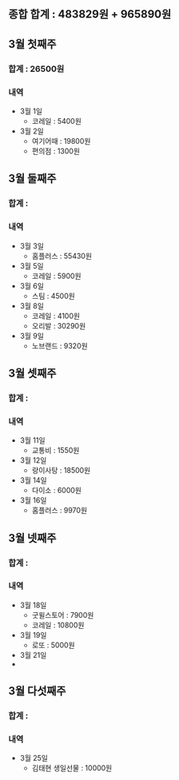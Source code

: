 ## 종합 합계 : 483829원 + 965890원

## 3월 첫째주
### 합계 :  26500원

### 내역 
- 3월 1일
	- 코레일 : 5400원
- 3월 2일
	- 여기어때 : 19800원
	- 편의점 : 1300원
## 3월 둘째주
### 합계 : 

### 내역
- 3월 3일
	- 홈플러스 : 55430원
- 3월 5일
	- 코레일 : 5900원
- 3월 6일
	- 스팀 : 4500원
- 3월 8일 
	- 코레일 : 4100원
	- 오리발 : 30290원
- 3월 9일 
	- 노브랜드 : 9320원
## 3월 셋째주

### 합계 :

### 내역
- 3월 11일
	- 교통비 : 1550원
- 3월 12일
	- 랑이사탕 : 18500원
- 3월 14일
	- 다이소 : 6000원
- 3월 16일
	- 홈플러스 : 9970원
## 3월 넷째주

### 합계 : 

### 내역 
- 3월 18일
	- 굿윌스토어 : 7900원
	- 코레일 : 10800원
- 3월 19일
	- 로또 : 5000원
- 3월 21일
- 

## 3월 다섯째주
### 합계 : 

### 내역 
- 3월 25일 
	- 김태현 생일선물 : 10000원